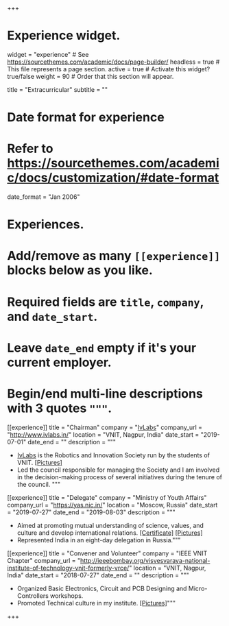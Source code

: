 +++
# Experience widget.
widget = "experience"  # See https://sourcethemes.com/academic/docs/page-builder/
headless = true  # This file represents a page section.
active = true  # Activate this widget? true/false
weight = 90  # Order that this section will appear.

title = "Extracurricular"
subtitle = ""

# Date format for experience
#   Refer to https://sourcethemes.com/academic/docs/customization/#date-format
date_format = "Jan 2006"

# Experiences.
#   Add/remove as many `[[experience]]` blocks below as you like.
#   Required fields are `title`, `company`, and `date_start`.
#   Leave `date_end` empty if it's your current employer.
#   Begin/end multi-line descriptions with 3 quotes `"""`.
[[experience]]
  title = "Chairman"
  company = "[IvLabs](http://www.ivlabs.in)"
  company_url = "http://www.ivlabs.in/"
  location = "VNIT, Nagpur, India"
  date_start = "2019-07-01"
  date_end = ""
  description = """
- [IvLabs](http://www.ivlabs.in) is the Robotics and Innovation Society run by the students of VNIT. [[Pictures]](https://photos.app.goo.gl/mnbcByK96y1VPs5W9)
- Led the council responsible for managing the Society and I am involved in the decision-making process of several initiatives during the tenure of the council. """


[[experience]]
  title = "Delegate"
  company = "Ministry of Youth Affairs"
  company_url = "https://yas.nic.in/"
  location = "Moscow, Russia"
  date_start = "2019-07-27"
  date_end = "2019-08-03"
  description = """
- Aimed  at promoting mutual understanding of science, values, and culture and develop international relations. [[Certificate]](https://drive.google.com/open?id=17w9hyuT01iTAhV6snYDLq5-QTQK7FSQj) [[Pictures]](https://photos.app.goo.gl/v2c18sX7Ydzdneen8)
- Represented India in an eight-day delegation in Russia."""

[[experience]]
  title = "Convener and Volunteer"
  company = "IEEE VNIT Chapter"
  company_url = "http://ieeebombay.org/visvesvaraya-national-institute-of-technology-vnit-formerly-vrce/"
  location = "VNIT, Nagpur, India"
  date_start = "2018-07-27"
  date_end = ""
  description = """
- Organized Basic Electronics, Circuit and PCB Designing and Micro-Controllers workshops.
- Promoted Technical culture in my institute. [[Pictures]](https://photos.app.goo.gl/V9cCW43W2YS6XzNY6)"""

+++
